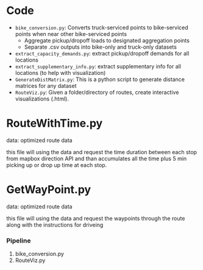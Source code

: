 # Code

* `bike_conversion.py`: Converts truck-serviced points to bike-serviced points when near other bike-serviced points
  * Aggregate pickup/dropoff loads to designated aggregation points
  * Separate .csv outputs into bike-only and truck-only datasets
* `extract_capacity_demands.py`: extract pickup/dropoff demands for all locations
* `extract_supplementary_info.py`: extract supplementary info for all locations (to help with visualization)
* `GenerateDistMatrix.py`: This is a python script to generate distance matrices for any dataset
* `RouteViz.py`: Given a folder/directory of routes, create interactive visualizations (.html).

# RouteWithTime.py
  data: optimized route data
  
  this file will using the data and request the time duration between each stop from mapbox direction API and than accumulates all 
  the time plus 5 min picking up or drop up time at each stop.
  
  # GetWayPoint.py
  data: optimized route data
  
  this file will using the data and request the waypoints through the route along with the instructions for driveing

### Pipeline

1. bike_conversion.py
2. RouteViz.py